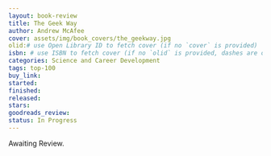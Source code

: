 ```yaml
---
layout: book-review
title: The Geek Way
author: Andrew McAfee
cover: assets/img/book_covers/the_geekway.jpg
olid:# use Open Library ID to fetch cover (if no `cover` is provided)
isbn: # use ISBN to fetch cover (if no `olid` is provided, dashes are optional)
categories: Science and Career Development
tags: top-100
buy_link:
started:
finished:
released:
stars:
goodreads_review:
status: In Progress
---
```


Awaiting Review.
